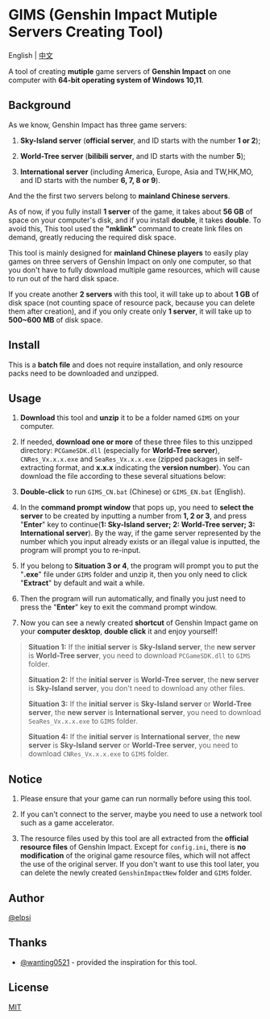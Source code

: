 # GIMS (Genshin Impact Mutiple Servers Creating Tool)

English | [中文](https://github.com/ELPSI/GIMS/blob/main/README.md)

A tool of creating **mutiple** game servers of **Genshin Impact** on one computer with **64-bit operating system of Windows 10,11**.

## Background
  As we know, Genshin Impact has three game servers:

1. **Sky-Island server** (**official server**, and ID starts with the number **1 or 2**);

2. **World-Tree server** (**bilibili server**, and ID starts with the number **5**);

3. **International server** (including America, Europe, Asia and TW,HK,MO, and ID starts with the number **6, 7, 8 or 9**).

And the the first two servers belong to **mainland Chinese servers**.

As of now, if you fully install **1 server** of the game, it takes about **56 GB** of space on your computer's disk, and if you install **double**, it takes **double**. To avoid this, This tool used the **"mklink"** command to create link files on demand, greatly reducing the required disk space.

This tool is mainly designed for **mainland Chinese players** to easily play games on three servers of Genshin Impact on only one computer, so that you don't have to fully download multiple game resources, which will cause to run out of the hard disk space. 

If you create another **2 servers** with this tool, it will take up to about **1 GB** of disk space (not counting space of resource pack, because you can delete them after creation), and if you only create only **1 server**, it will take up to **500~600 MB** of disk space.

## Install
This is a **batch file** and does not require installation, and only resource packs need to be downloaded and unzipped.

## Usage
1. **Download** this tool and **unzip** it to be a folder named `GIMS` on your computer.

2. If needed, **download one or more** of these three files to this unzipped directory: `PCGameSDK.dll` (especially for **World-Tree server**), `CNRes_Vx.x.x.exe` and `SeaRes_Vx.x.x.exe` (zipped packages in self-extracting format, and **x.x.x** indicating the **version number**). You can download the file according to these several situations below:

3. **Double-click** to run `GIMS_CN.bat` (Chinese) or `GIMS_EN.bat` (English).

4. In the **command prompt window** that pops up, you need to **select the server** to be created by inputting a number from **1, 2 or 3**, and press "**Enter**" key to continue(**1: Sky-Island server; 2: World-Tree server; 3: International server**). By the way, if the game server represented by the number which you input already exists or an illegal value is inputted, the program will prompt you to re-input.

5. If you belong to **Situation 3 or 4**, the program will prompt you to put the "**.exe**" file under `GIMS` folder and unzip it, then you only need to click "**Extract**" by default and wait a while.

6. Then the program will run automatically, and finally you just need to press the "**Enter**" key to exit the command prompt window.

7. Now you can see a newly created **shortcut** of Genshin Impact game on your **computer desktop**, **double click** it and enjoy yourself!

> **Situation 1:** If the **initial server** is **Sky-Island server**, the **new server** is **World-Tree server**, you need to download `PCGameSDK.dll` to `GIMS` folder. 
>
> **Situation 2:** If the **initial server** is **World-Tree server**, the **new server** is **Sky-Island server**, you don't need to download any other files.
>
> **Situation 3:** If the **initial server** is **Sky-Island server** or **World-Tree server**, the **new server** is **International server**, you need to download `SeaRes_Vx.x.x.exe` to `GIMS` folder.
>
> **Situation 4:** If the **initial server** is **International server**, the **new server** is **Sky-Island server** or **World-Tree server**, you need to download `CNRes_Vx.x.x.exe` to `GIMS` folder.

## Notice
1. Please ensure that your game can run normally before using this tool.

2. If you can't connect to the server, maybe you need to use a network tool such as a game accelerator.

3. The resource files used by this tool are all extracted from the **official resource files** of Genshin Impact. Except for `config.ini`, there is **no modification** of the original game resource files, which will not affect the use of the original server. If you don't want to use this tool later, you can delete the newly created `GenshinImpactNew` folder and `GIMS` folder.

## Author
[@elpsi](https://github.com/ELPSI)

## Thanks
- [@wanting0521](https://github.com/wanting0521) - provided the inspiration for this tool.

## License
[MIT](https://github.com/ELPSI/blob/master/LICENSE)